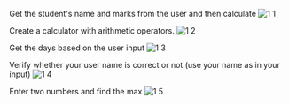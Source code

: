 Get the student's name and marks from the user and then calculate
![1 1](https://github.com/user-attachments/assets/b97051e1-6d2d-4b7d-9d3e-c1a551cf80e4)

Create a calculator with arithmetic operators.
![1 2](https://github.com/user-attachments/assets/0a5273c4-3bf5-4108-a645-f2e29626fad3)

Get the days based on the user input
![1 3](https://github.com/user-attachments/assets/1ad11a42-b38f-4456-b1ec-b588e0df3eac)

Verify whether your user name is correct or not.(use your name as in your input)
![1 4](https://github.com/user-attachments/assets/f4f5dd88-ed04-4d0a-a667-84eb8a22dc00)

Enter two numbers and find the max
![1 5](https://github.com/user-attachments/assets/3b9eba98-fbad-4db9-9bc0-5de74fb202eb)



